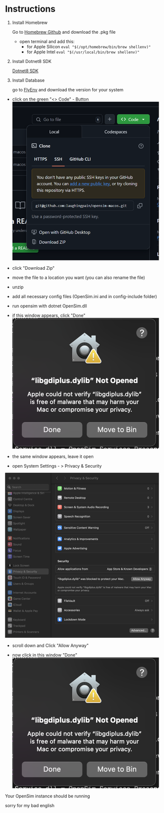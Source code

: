 # Instructions

1. Install Homebrew

    Go to [Homebrew Github](https://github.com/Homebrew/brew/releases/) and download the .pkg file

    - open terminal and add this:
        - for Apple Silicon `eval "$(/opt/homebrew/bin/brew shellenv)"`
        - for Apple Intel `eval "$(/usr/local/bin/brew shellenv)"`

2. Install Dotnet8 SDK

    [Dotnet8 SDK](https://dotnet.microsoft.com/en-us/download/dotnet/8.0)

3. Install Database

    go to [FlyEnv](https://flyenv.com/download.html) and download the version for your system


- click on the green "<> Code" - Button
![alt text](assets/image.png)

- click "Download Zip"

- move the file to a location you want (you can also rename the file)

- unzip

- add all necessary config files (OpenSim.ini and in config-include folder)

- run opensim with dotnet OpenSim.dll

- if this window appears, click "Done"
![alt text](assets/error%20message.png)

- the same window appears, leave it open

- open System Settings - > Privacy & Security

![alt text](assets/privacy.png)

- scroll down and Click "Allow Anyway"

- now click in this window "Done"
![alt text](assets/error%20message.png)


Your OpenSim instance should be running

sorry for my bad english
